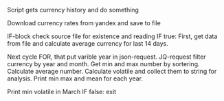 Script gets currency history and do something

Download currency rates from yandex and save to file

IF-block check source file for existence and reading
IF true:
  First, get data from file and calculate average currency for last 14 days.

  Next cycle FOR, that put varible year in json-request.
  JQ-request filter currency by year and month.
  Get min and max number by sortering.
  Calculate average number.
  Calculate volatile and collect them to string for analysis.
  Print min max and mean for each year.
  
  Print min volatile in March
IF false:
  exit
